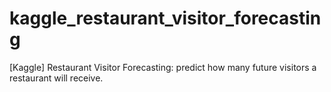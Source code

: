 # kaggle_restaurant_visitor_forecasting
[Kaggle] Restaurant Visitor Forecasting: predict how many future visitors a restaurant will receive.
